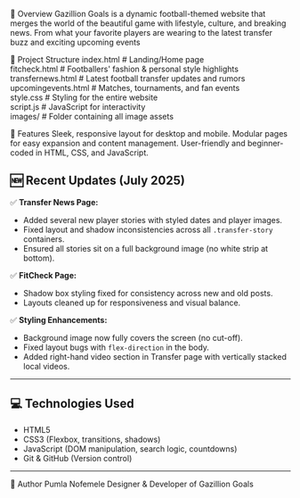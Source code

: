 🌟 Overview
Gazillion Goals is a dynamic football-themed website that merges the world of the beautiful game with lifestyle, culture, and breaking news. From what your favorite players are wearing to the latest transfer buzz and exciting upcoming events

📁 Project Structure
 index.html              # Landing/Home page  
 fitcheck.html           # Footballers' fashion & personal style highlights  
 transfernews.html       # Latest football transfer updates and rumors  
 upcomingevents.html     # Matches, tournaments, and fan events  
 style.css               # Styling for the entire website  
 script.js               # JavaScript for interactivity  
 images/                 # Folder containing all image assets  
 
🚀 Features
Sleek, responsive layout for desktop and mobile.
Modular pages for easy expansion and content management.
User-friendly and beginner-coded in HTML, CSS, and JavaScript.

## 🆕 Recent Updates (July 2025)

✅ **Transfer News Page:**
- Added several new player stories with styled dates and player images.
- Fixed layout and shadow inconsistencies across all `.transfer-story` containers.
- Ensured all stories sit on a full background image (no white strip at bottom).

✅ **FitCheck Page:**
- Shadow box styling fixed for consistency across new and old posts.
- Layouts cleaned up for responsiveness and visual balance.

✅ **Styling Enhancements:**
- Background image now fully covers the screen (no cut-off).
- Fixed layout bugs with `flex-direction` in the body.
- Added right-hand video section in Transfer page with vertically stacked local videos.

---

## 💻 Technologies Used

- HTML5
- CSS3 (Flexbox, transitions, shadows)
- JavaScript (DOM manipulation, search logic, countdowns)
- Git & GitHub (Version control)

---
👤 Author
Pumla Nofemele
Designer & Developer of Gazillion Goals


